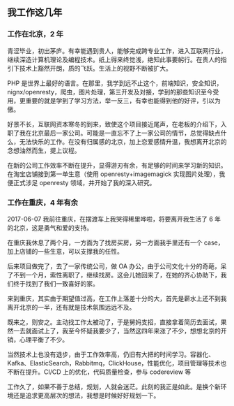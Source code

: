 ## 我工作这几年

### 工作在北京，2 年

青涩毕业，初出茅庐。有幸能遇到贵人，能够完成跨专业工作，进入互联网行业，继续深造计算机理论及编程技术。纸上得来终觉浅，绝知此事要躬行。在贵人的指引下技术上豁然开朗，质的飞跃。生活上的视野不断被扩大。

PHP 是世界上最好的语言。在那里，我学到远不止这个，前端知识，安全知识，nignx/openresty，爬虫，图片处理，第三开发及对接，学到的那些知识至今受用，更重要的就是学到了学习方法，举一反三，有幸也能得到他的好评，引以为傲。

好景不长，互联网资本寒冬的到来，致使这个项目接近尾声，在老板的介绍下，入职了我在北京最后一家公司。可能是一直忘不了上一家公司的情节，总觉得缺点什么，无法快乐的工作。在没有归属感的北京，加上恋爱感情升温，我想离开北京的念想油然而生，提上议程。

在新的公司工作效率不断在提升，显得游刃有余，有足够的时间来学习新的知识。在淘宝店铺接到第一单生意（使用 openresty+imagemagick 实现图片处理），我便正式涉足 openresty 领域，并开始了我的深入研究。

### 工作在重庆，4 年有余

2017-06-07 我前往重庆，在摆渡车上我哭得稀里哗啦，将要离开我生活了 6 年的北京，这是勇气和爱的支持。

在重庆我休息了两个月，一方面为了找房买房，另一方面我手里还有一个 case，加上店铺的一些生意，可以支撑我的任性。

后来项目做完了，去了一家传统公司，做 OA 办公，由于公司文化十分的奇葩，呆了不到一个月，索性离职了，继续找房。这会儿她回来了，在她的齐心协助下，我们终于找到了我们一致喜好的家。

来到重庆，其实由于期望值过高，在工作上落差十分的大，首先是薪水上还不到我离开北京的一半，还有就是技术氛围远远不及。

既来之，则安之。主动找工作太被动了，于是舅妈支招，直接拿着简历去面试，果然一去就面试上了，我至今怀疑我要少了，当然这四年来涨了不少，想想北京的开销，心理平衡了不少。

当然技术上也没有退步，由于工作效率高，仍旧有大把的时间学习。容器化、Kafka、ElasticSearch，Rabbitmq，ClickHouse，性能优化，项目管理等技术也不断在提升。CI/CD 上的优化，代码质量检查，参与 codereview 等

工作久了，如果不善于总结，规划，人就会迷茫。此刻的我正是如此。是换个新环境还是追求更高层次的想法，我想是时候好好规划一下。